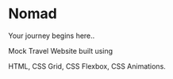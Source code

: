 #  Nomad
Your journey begins here..

Mock Travel Website built using

HTML,
CSS Grid,
CSS Flexbox,
CSS Animations.
